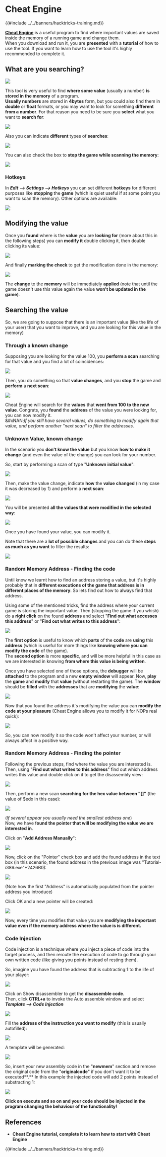 # Cheat Engine

\{{#include ../../banners/hacktricks-training.md\}}

[**Cheat Engine**](https://www.cheatengine.org/downloads.php) is a useful program to find where important values are saved inside the memory of a running game and change them.\
When you download and run it, you are **presented** with a **tutorial** of how to use the tool. If you want to learn how to use the tool it's highly recommended to complete it.

## What are you searching?

![](<../../images/image (762).png>)

This tool is very useful to find **where some value** (usually a number) **is stored in the memory** of a program.\
**Usually numbers** are stored in **4bytes** form, but you could also find them in **double** or **float** formats, or you may want to look for something **different from a number**. For that reason you need to be sure you **select** what you want to **search for**:

![](<../../images/image (324).png>)

Also you can indicate **different** types of **searches**:

![](<../../images/image (311).png>)

You can also check the box to **stop the game while scanning the memory**:

![](<../../images/image (1052).png>)

### Hotkeys

In _**Edit --> Settings --> Hotkeys**_ you can set different **hotkeys** for different purposes like **stopping** the **game** (which is quiet useful if at some point you want to scan the memory). Other options are available:

![](<../../images/image (864).png>)

## Modifying the value

Once you **found** where is the **value** you are **looking for** (more about this in the following steps) you can **modify it** double clicking it, then double clicking its value:

![](<../../images/image (563).png>)

And finally **marking the check** to get the modification done in the memory:

![](<../../images/image (385).png>)

The **change** to the **memory** will be immediately **applied** (note that until the game doesn't use this value again the value **won't be updated in the game**).

## Searching the value

So, we are going to suppose that there is an important value (like the life of your user) that you want to improve, and you are looking for this value in the memory)

### Through a known change

Supposing you are looking for the value 100, you **perform a scan** searching for that value and you find a lot of coincidences:

![](<../../images/image (108).png>)

Then, you do something so that **value changes**, and you **stop** the game and **perform** a **next scan**:

![](<../../images/image (684).png>)

Cheat Engine will search for the **values** that **went from 100 to the new value**. Congrats, you **found** the **address** of the value you were looking for, you can now modify it.\
&#xNAN;_&#x49;f you still have several values, do something to modify again that value, and perform another "next scan" to filter the addresses._

### Unknown Value, known change

In the scenario you **don't know the value** but you know **how to make it change** (and even the value of the change) you can look for your number.

So, start by performing a scan of type "**Unknown initial value**":

![](<../../images/image (890).png>)

Then, make the value change, indicate **how** the **value** **changed** (in my case it was decreased by 1) and perform a **next scan**:

![](<../../images/image (371).png>)

You will be presented **all the values that were modified in the selected way**:

![](<../../images/image (569).png>)

Once you have found your value, you can modify it.

Note that there are a **lot of possible changes** and you can do these **steps as much as you want** to filter the results:

![](<../../images/image (574).png>)

### Random Memory Address - Finding the code

Until know we learnt how to find an address storing a value, but it's highly probably that in **different executions of the game that address is in different places of the memory**. So lets find out how to always find that address.

Using some of the mentioned tricks, find the address where your current game is storing the important value. Then (stopping the game if you whish) do a **right click** on the found **address** and select "**Find out what accesses this address**" or "**Find out what writes to this address**":

![](<../../images/image (1067).png>)

The **first option** is useful to know which **parts** of the **code** are **using** this **address** (which is useful for more things like **knowing where you can modify the code** of the game).\
The **second option** is more **specific**, and will be more helpful in this case as we are interested in knowing **from where this value is being written**.

Once you have selected one of those options, the **debugger** will be **attached** to the program and a new **empty window** will appear. Now, **play** the **game** and **modify** that **value** (without restarting the game). The **window** should be **filled** with the **addresses** that are **modifying** the **value**:

![](<../../images/image (91).png>)

Now that you found the address it's modifying the value you can **modify the code at your pleasure** (Cheat Engine allows you to modify it for NOPs real quick):

![](<../../images/image (1057).png>)

So, you can now modify it so the code won't affect your number, or will always affect in a positive way.

### Random Memory Address - Finding the pointer

Following the previous steps, find where the value you are interested is. Then, using "**Find out what writes to this address**" find out which address writes this value and double click on it to get the disassembly view:

![](<../../images/image (1039).png>)

Then, perform a new scan **searching for the hex value between "\[]"** (the value of $edx in this case):

![](<../../images/image (994).png>)

(_If several appear you usually need the smallest address one_)\
Now, we have f**ound the pointer that will be modifying the value we are interested in**.

Click on "**Add Address Manually**":

![](<../../images/image (990).png>)

Now, click on the "Pointer" check box and add the found address in the text box (in this scenario, the found address in the previous image was "Tutorial-i386.exe"+2426B0):

![](<../../images/image (392).png>)

(Note how the first "Address" is automatically populated from the pointer address you introduce)

Click OK and a new pointer will be created:

![](<../../images/image (308).png>)

Now, every time you modifies that value you are **modifying the important value even if the memory address where the value is is different.**

### Code Injection

Code injection is a technique where you inject a piece of code into the target process, and then reroute the execution of code to go through your own written code (like giving you points instead of resting them).

So, imagine you have found the address that is subtracting 1 to the life of your player:

![](<../../images/image (203).png>)

Click on Show disassembler to get the **disassemble code**.\
Then, click **CTRL+a** to invoke the Auto assemble window and select _**Template --> Code Injection**_

![](<../../images/image (902).png>)

Fill the **address of the instruction you want to modify** (this is usually autofilled):

![](<../../images/image (744).png>)

A template will be generated:

![](<../../images/image (944).png>)

So, insert your new assembly code in the "**newmem**" section and remove the original code from the "**originalcode**" if you don't want it to be executed\*\*.\*\* In this example the injected code will add 2 points instead of substracting 1:

![](<../../images/image (521).png>)

**Click on execute and so on and your code should be injected in the program changing the behaviour of the functionality!**

## **References**

* **Cheat Engine tutorial, complete it to learn how to start with Cheat Engine**

\{{#include ../../banners/hacktricks-training.md\}}
